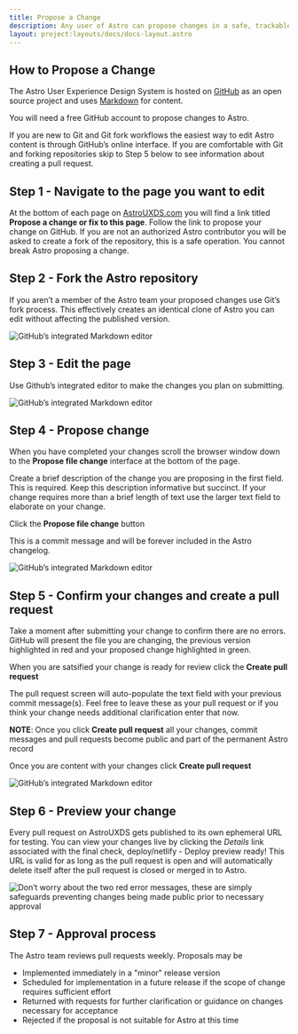 ```yaml
---
title: Propose a Change
description: Any user of Astro can propose changes in a safe, trackable and relatively easy manner.
layout: project:layouts/docs/docs-layout.astro
---
```


## How to Propose a Change

The Astro User Experience Design System is hosted on [GitHub](https://github.com) as an open source project and uses [Markdown](https://guides.github.com/features/mastering-markdown/) for content.

You will need a free GitHub account to propose changes to Astro.

If you are new to Git and Git fork workflows the easiest way to edit Astro content is through GitHub’s online interface. If you are comfortable with Git and forking repositories skip to Step 5 below to see information about creating a pull request.

## Step 1 - Navigate to the page you want to edit

At the bottom of each page on [AstroUXDS.com](https://www.astrouxds.com/) you will find a link titled **Propose a change or fix to this page**. Follow the link to propose your change on GitHub. If you are not an authorized Astro contributor you will be asked to create a fork of the repository, this is a safe operation. You cannot break Astro proposing a change.

## Step 2 - Fork the Astro repository

If you aren’t a member of the Astro team your proposed changes use Git’s fork process. This effectively creates an identical clone of Astro you can edit without affecting the published version.

![GitHub’s integrated Markdown editor](/img/community/step-1.png)

## Step 3 - Edit the page

Use Github’s integrated editor to make the changes you plan on submitting.

![GitHub’s integrated Markdown editor](/img/community/step-2.png)

## Step 4 - Propose change

When you have completed your changes scroll the browser window down to the **Propose file change** interface at the bottom of the page.

Create a brief description of the change you are proposing in the first field. This is required. Keep this description informative but succinct. If your change requires more than a brief length of text use the larger text field to elaborate on your change.

Click the **Propose file change** button

This is a commit message and will be forever included in the Astro changelog.

![GitHub’s integrated Markdown editor](/img/community/step-3.png)

## Step 5 - Confirm your changes and create a pull request

Take a moment after submitting your change to confirm there are no errors. GitHub will present the file you are changing, the previous version highlighted in red and your proposed change highlighted in green.

When you are satsified your change is ready for review click the **Create pull request**

The pull request screen will auto-populate the text field with your previous commit message(s). Feel free to leave these as your pull request or if you think your change needs additional clarification enter that now.

**NOTE**: Once you click **Create pull request** all your changes, commit messages and pull requests become public and part of the permanent Astro record

Once you are content with your changes click **Create pull request**

![GitHub’s integrated Markdown editor](/img/community/step-4.png)

## Step 6 - Preview your change

Every pull request on AstroUXDS gets published to its own ephemeral URL for testing. You can view your changes live by clicking the _Details_ link associated with the final check, deploy/netlify - Deploy preview ready! This URL is valid for as long as the pull request is open and will automatically delete itself after the pull request is closed or merged in to Astro.

![Don’t worry about the two red error messages, these are simply safeguards preventing changes being made public prior to necessary approval](/img/community/step-6.png)

## Step 7 - Approval process

The Astro team reviews pull requests weekly. Proposals may be

- Implemented immediately in a "minor" release version
- Scheduled for implementation in a future release if the scope of change requires sufficient effort
- Returned with requests for further clarification or guidance on changes necessary for acceptance
- Rejected if the proposal is not suitable for Astro at this time
